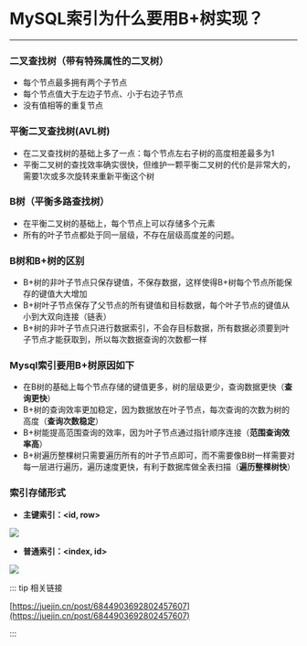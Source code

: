 # MySQL索引为什么要用B+树实现？
---

### 二叉查找树（带有特殊属性的二叉树）
  * 每个节点最多拥有两个子节点
  * 每个节点值大于左边子节点、小于右边子节点
  * 没有值相等的重复节点

### 平衡二叉查找树(AVL树)
  * 在二叉查找树的基础上多了一点：每个节点左右子树的高度相差最多为1
  * 平衡二叉树的查找效率确实很快，但维护一颗平衡二叉树的代价是非常大的，需要1次或多次旋转来重新平衡这个树

### B树（平衡多路查找树）
  * 在平衡二叉树的基础上，每个节点上可以存储多个元素
  * 所有的叶子节点都处于同一层级，不存在层级高度差的问题。  

### B树和B+树的区别
  * B+树的非叶子节点只保存键值，不保存数据，这样使得B+树每个节点所能保存的键值大大增加
  * B+树叶子节点保存了父节点的所有键值和目标数据，每个叶子节点的键值从小到大双向连接（链表）
  * B+树的非叶子节点只进行数据索引，不会存目标数据，所有数据必须要到叶子节点才能获取到，所以每次数据查询的次数都一样

### Mysql索引要用B+树原因如下
  * 在B树的基础上每个节点存储的键值更多，树的层级更少，查询数据更快（**查询更快**）
  * B+树的查询效率更加稳定，因为数据放在叶子节点，每次查询的次数为树的高度（**查询次数稳定**）
  * B+树能提高范围查询的效率，因为叶子节点通过指针顺序连接（**范围查询效率高**）
  * B+树遍历整棵树只需要遍历所有的叶子节点即可，而不需要像B树一样需要对每一层进行遍历，遍历速度更快，有利于数据库做全表扫描（**遍历整棵树快**）
  
### 索引存储形式
  * **主键索引：<id, row>**
  
  ![](https://moto-1252807079.cos.ap-shanghai.myqcloud.com/program/mysql/index1.png)
  
  * **普通索引：<index, id>**
  
  ![](https://moto-1252807079.cos.ap-shanghai.myqcloud.com/program/mysql/index2.png)

::: tip 相关链接

[https://juejin.cn/post/6844903692802457607](https://juejin.cn/post/6844903692802457607)

:::